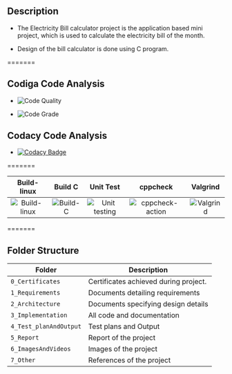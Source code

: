 
## Description

* The Electricity Bill calculator project is the application based mini project, which is used to calculate the electricity bill of the month.

* Design of the bill calculator is done using C program. 

=======

## Codiga Code Analysis
* ![Code Quality](https://api.codiga.io/project/31080/score/svg)

* ![Code Grade](https://api.codiga.io/project/31080/status/svg)


## Codacy Code Analysis

*  [![Codacy Badge](https://app.codacy.com/project/badge/Grade/7be3419e53f5431d80786083e08a3731)](https://www.codacy.com/gh/habeeb063/M1_Billcalculator_App/dashboard?utm_source=github.com&amp;utm_medium=referral&amp;utm_content=habeeb063/M1_Billcalculator_App&amp;utm_campaign=Badge_Grade)

=======


|Build- linux|Build C|Unit Test|cppcheck|Valgrind|
|:--:|:--:|:--:|:--:|:--:|
|![Build-linux](https://github.com/habeeb063/M1_Billcalculator_App/actions/workflows/linux%20-build.yml/badge.svg)|![Build-C](https://github.com/habeeb063/M1_Billcalculator_App/actions/workflows/Build%20C.yml/badge.svg)|![Unit testing](https://github.com/habeeb063/M1_Billcalculator_App/actions/workflows/unit-testing.yml/badge.svg)|![cppcheck-action](https://github.com/habeeb063/M1_Billcalculator_App/actions/workflows/c-cpp.yml/badge.svg)|![Valgrind](https://github.com/habeeb063/M1_Billcalculator_App/actions/workflows/Valgrind.yml/badge.svg)|

=======

## Folder Structure
Folder            | Description
-----------------------| -----------------------------------------
`0_Certificates`       | Certificates achieved during project.
`1_Requirements`       | Documents detailing requirements
`2_Architecture`       | Documents specifying design details
`3_Implementation`     | All code and documentation
`4_Test_planAndOutput` | Test plans and Output
`5_Report`             | Report of the project
`6_ImagesAndVideos`    | Images of the project
`7_Other`              | References of the project


